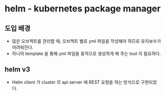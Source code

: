 # helm - kubernetes package manager
## 도입 배경
- 많은 오브젝트를 관리할 때, 오브젝트 별로 yml 파일을 작성해야 하므로 유지보수가 어려워진다.
- 하나의 template 을 통해 yml 파일을 동적으로 생성하게 해 주는 tool 이 필요하다.

## helm v3
- Helm client 가 cluster 의 api server 에 REST 요청을 하는 방식으로 구현되었다.
